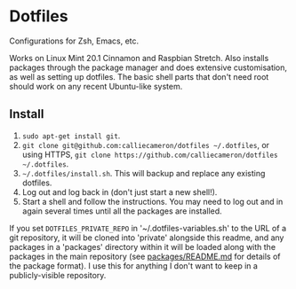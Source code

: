 # Dotfiles

Configurations for Zsh, Emacs, etc.

Works on Linux Mint 20.1 Cinnamon and Raspbian Stretch. Also installs packages
through the package manager and does extensive customisation, as well as setting
up dotfiles. The basic shell parts that don't need root should work on any
recent Ubuntu-like system.

## Install

1. `sudo apt-get install git`.
2. `git clone git@github.com:calliecameron/dotfiles ~/.dotfiles`, or using
   HTTPS, `git clone https://github.com/calliecameron/dotfiles ~/.dotfiles`.
3. `~/.dotfiles/install.sh`. This will backup and replace any existing dotfiles.
4. Log out and log back in (don't just start a new shell!).
5. Start a shell and follow the instructions. You may need to log out and in
   again several times until all the packages are installed.

If you set `DOTFILES_PRIVATE_REPO` in '~/.dotfiles-variables.sh' to the URL of a
git repository, it will be cloned into 'private' alongside this readme, and any
packages in a 'packages' directory within it will be loaded along with the
packages in the main repository (see [packages/README.md](packages/README.md)
for details of the package format). I use this for anything I don't want to keep
in a publicly-visible repository.
